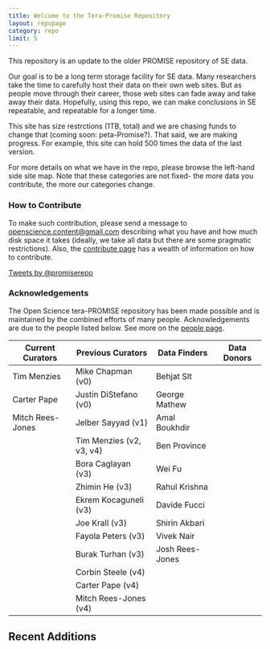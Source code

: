 ```yaml
---
title: Welcome to the Tera-Promise Repository
layout: repopage
category: repo
limit: 5
---
```


This repository is an update to the older PROMISE repository of SE data.

Our goal is to be a long term storage facility for SE data. Many researchers take the time to carefully host their data on their own web sites. But as people move through their career, those web sites can fade away and take away their data. Hopefully, using this repo, we can make 
conclusions in SE repeatable, and repeatable for a  longer time.

This site has size restrctions (1TB, total) and we are chasing funds to change that (coming soon: peta-Promise?). That said, we are making progress. For example, this site can hold 500 times the data of the last version. 

For more details on what we have in the repo, please browse the left-hand side site map. Note that these categories are not
fixed- the more data you contribute, the more our categories change.

### How to Contribute 

To make such  contribution, please send a message to
[openscience.content@gmail.com](mailto:openscience.content@gmail.com) 
describing what you have and how much disk space it takes (ideally, we  take all data but there are some pragmatic restrictions).
Also, the [contribute page](/repo/contribute) has a wealth of information on how to contribute.

<a class="twitter-timeline" href="https://twitter.com/promiserepo" data-widget-id="583712062368514048">Tweets by @promiserepo</a>

<script>!function(d,s,id){var js,fjs=d.getElementsByTagName(s)[0],p=/^http:/.test(d.location)?'http':'https';if(!d.getElementById(id)){js=d.createElement(s);js.id=id;js.src=p+"://platform.twitter.com/widgets.js";fjs.parentNode.insertBefore(js,fjs);}}(document,"script","twitter-wjs");</script>

### Acknowledgements

The Open Science tera-PROMISE repository has been made possible and is maintained by the combined efforts of many people. Acknowledgements are due to the people listed below. See more on the [people page](/repo/people).

Current Curators | Previous Curators        |   Data Finders  |  Data Donors
-----------------|--------------------------|-----------------|-----------------------
Tim Menzies      | Mike Chapman (v0)        | Behjat Slt      | 
Carter Pape      | Justin DiStefano (v0)    | George Mathew   | 
Mitch Rees-Jones | Jelber Sayyad (v1)       | Amal Boukhdir   | 
                 | Tim Menzies (v2, v3, v4) | Ben Province    | 
                 | Bora Caglayan (v3)       | Wei Fu          | 
                 | Zhimin He (v3)           | Rahul Krishna   | 
                 | Ekrem Kocaguneli (v3)    | Davide Fucci    | 
                 | Joe Krall (v3)           | Shirin Akbari   | 
                 | Fayola Peters (v3)       | Vivek Nair      | 
                 | Burak Turhan (v3)        | Josh Rees-Jones | 
                 | Corbin Steele (v4)       |                 | 
                 | Carter Pape (v4)         |                 | 
                 | Mitch Rees-Jones (v4)    |                 | 


## Recent Additions

